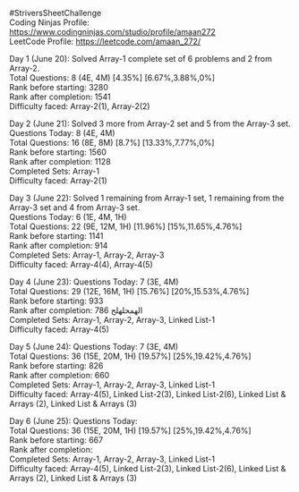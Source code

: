 #StriversSheetChallenge <br>
Coding Ninjas Profile: https://www.codingninjas.com/studio/profile/amaan272 <br>
LeetCode Profile: https://leetcode.com/amaan_272/ <br>

Day 1 (June 20): Solved Array-1 complete set of 6 problems and 2 from Array-2. <br>
Total Questions: 8 (4E, 4M) [4.35%] [6.67%,3.88%,0%] <br>
Rank before starting: 3280 <br>
Rank after completion: 1541 <br>
Difficulty faced: Array-2(1), Array-2(2) <br>

Day 2 (June 21): Solved 3 more from Array-2 set and 5 from the Array-3 set. <br>
Questions Today: 8 (4E, 4M) <br>
Total Questions: 16 (8E, 8M) [8.7%] [13.33%,7.77%,0%] <br>
Rank before starting: 1560 <br>
Rank after completion: 1128  <br>
Completed Sets: Array-1 <br>
Difficulty faced: Array-2(1) <br>

Day 3 (June 22): Solved 1 remaining from Array-1 set, 1 remaining from the Array-3 set and 4 from Array-3 set. <br>
Questions Today: 6 (1E, 4M, 1H) <br>
Total Questions: 22 (9E, 12M, 1H) [11.96%] [15%,11.65%,4.76%] <br>
Rank before starting: 1141 <br>
Rank after completion: 914  <br>
Completed Sets: Array-1, Array-2, Array-3 <br>
Difficulty faced: Array-4(4), Array-4(5) <br>

Day 4 (June 23): 
Questions Today: 7 (3E, 4M) <br>
Total Questions: 29 (12E, 16M, 1H) [15.76%] [20%,15.53%,4.76%]<br>
Rank before starting: 933 <br>
Rank after completion: 786 &#1575;&#1604;&#1607;&#1605;&#1581;&#1604;&#1607;&#1604;&#1581; <br>
Completed Sets: Array-1, Array-2, Array-3, Linked List-1 <br>
Difficulty faced: Array-4(5) <br>

Day 5 (June 24): 
Questions Today: 7 (3E, 4M) <br>
Total Questions: 36 (15E, 20M, 1H) [19.57%] [25%,19.42%,4.76%]<br>
Rank before starting: 826 <br>
Rank after completion: 660 <br>
Completed Sets: Array-1, Array-2, Array-3, Linked List-1 <br>
Difficulty faced: Array-4(5), Linked List-2(3), Linked List-2(6), Linked List & Arrays (2), Linked List & Arrays (3) <br>

Day 6 (June 25): 
Questions Today:  <br>
Total Questions: 36 (15E, 20M, 1H) [19.57%] [25%,19.42%,4.76%]<br>
Rank before starting: 667 <br>
Rank after completion:  <br>
Completed Sets: Array-1, Array-2, Array-3, Linked List-1 <br>
Difficulty faced: Array-4(5), Linked List-2(3), Linked List-2(6), Linked List & Arrays (2), Linked List & Arrays (3) <br>
